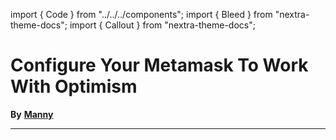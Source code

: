 import { Code } from "../../../components";
import { Bleed } from "nextra-theme-docs";
import { Callout } from "nextra-theme-docs";

# Configure Your Metamask To Work With Optimism

**By** [**Manny**](https://twitter.com/codingwithmanny)
________________
